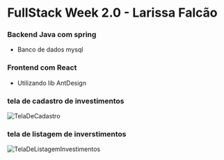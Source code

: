 # FullStack Week 2.0 - Larissa Falcão

### Backend Java com spring
- Banco de dados mysql

### Frontend com React
- Utilizando lib AntDesign

### tela de cadastro de investimentos

![TelaDeCadastro](https://github.com/alexandersantosdev/FullStachWeek2.0)

### tela de listagem de inverstimentos

![TelaDeListagemInvestimentos](https://github.com/alexandersantosdev/FullStachWeek2.0)